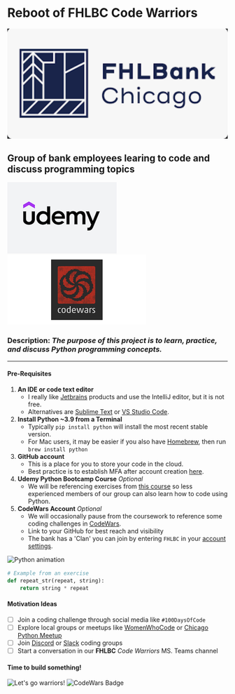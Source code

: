 # Reboot of FHLBC Code Warriors 
![FHLBC Logo](fhlbc-logo.png)
## Group of bank employees learing to code and discuss programming topics

![Udemy Logo](udemy-logo.png)
![CodeWars Logo](codewars-logo.png)
### Description: *The purpose of this project is to learn, practice, and discuss Python programming concepts.*

---
#### Pre-Requisites

1. **An IDE or code text editor**
   - I really like [Jetbrains](https://www.jetbrains.com/) products and use the IntelliJ 
     editor, but it is not free.
   - Alternatives are [Sublime Text](https://www.sublimetext.com/) or [VS Studio Code](https://code.visualstudio).
2. **Install Python ~3.9 from a Terminal**
    - Typically `pip install python` will install the most recent stable version.
    - For Mac users, it may be easier if you also have [Homebrew](https://brew.sh/), then run `brew install python`
3. **GitHub account**
    - This is a place for you to store your code in the cloud.
    - Best practice is to establish MFA after account creation [here](https://github.com/).
4. **Udemy Python Bootcamp Course** *Optional*
    - We will be referencing exercises from [this course](https://fhlbc.udemy.com/course/the-modern-python3-bootcamp/learn/lecture/8658338#overview) so less experienced members of our group can also learn how 
      to code using Python.
5. **CodeWars Account** *Optional*
    - We will occasionally pause from the coursework to reference some coding challenges in [CodeWars](https://www.codewars.com/).
    - Link to your GitHub for best reach and visibility
    - The bank has a 'Clan' you can join by entering `FHLBC` in your [account settings](https://www.codewars.com/users/edit).

![ Python animation](https://media.giphy.com/media/coxQHKASG60HrHtvkt/giphy.gif)

```python
# Example from an exercise
def repeat_str(repeat, string):
    return string * repeat
```
#### Motivation Ideas
- [ ] Join a coding challenge through social media like `#100DaysOfCode`
- [ ] Explore local groups or meetups like [WomenWhoCode](https://www.womenwhocode.com/chicago) or [Chicago Python 
  Meetup](https://www.meetup.com/_chipy_/)
- [ ] Join [Discord](https://www.makeuseof.com/discord-servers-for-web-developers/) or [Slack](https://chicago-tech.slack.com/) coding groups
- [ ] Start a conversation in our **FHLBC** *Code Warriors* MS. Teams channel

#### Time to build something!
![Let's go warriors!](https://media.giphy.com/media/CdK3zJMxLee6lXtoXN/giphy.gif)
![CodeWars Badge](https://www.codewars.com/users/spianoDev/badges/large)
